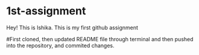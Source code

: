 # 1st-assignment
Hey! This is Ishika. This is my first github assignment

#First cloned, then updated README file through terminal and then pushed into the repository, and commited changes.